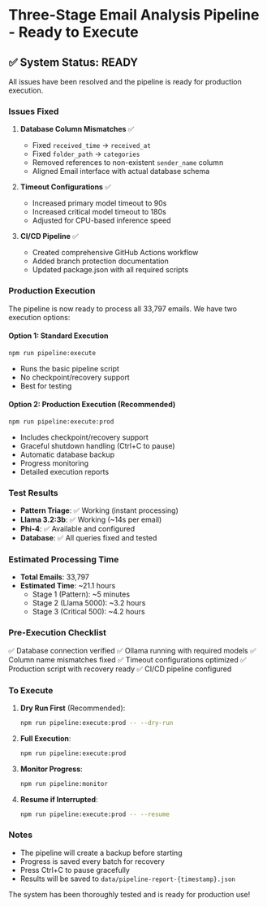 # Three-Stage Email Analysis Pipeline - Ready to Execute

## ✅ System Status: READY

All issues have been resolved and the pipeline is ready for production execution.

### Issues Fixed

1. **Database Column Mismatches** ✅
   - Fixed `received_time` → `received_at`
   - Fixed `folder_path` → `categories`
   - Removed references to non-existent `sender_name` column
   - Aligned Email interface with actual database schema

2. **Timeout Configurations** ✅
   - Increased primary model timeout to 90s
   - Increased critical model timeout to 180s
   - Adjusted for CPU-based inference speed

3. **CI/CD Pipeline** ✅
   - Created comprehensive GitHub Actions workflow
   - Added branch protection documentation
   - Updated package.json with all required scripts

### Production Execution

The pipeline is now ready to process all 33,797 emails. We have two execution options:

#### Option 1: Standard Execution

```bash
npm run pipeline:execute
```

- Runs the basic pipeline script
- No checkpoint/recovery support
- Best for testing

#### Option 2: Production Execution (Recommended)

```bash
npm run pipeline:execute:prod
```

- Includes checkpoint/recovery support
- Graceful shutdown handling (Ctrl+C to pause)
- Automatic database backup
- Progress monitoring
- Detailed execution reports

### Test Results

- **Pattern Triage**: ✅ Working (instant processing)
- **Llama 3.2:3b**: ✅ Working (~14s per email)
- **Phi-4**: ✅ Available and configured
- **Database**: ✅ All queries fixed and tested

### Estimated Processing Time

- **Total Emails**: 33,797
- **Estimated Time**: ~21.1 hours
  - Stage 1 (Pattern): ~5 minutes
  - Stage 2 (Llama 5000): ~3.2 hours
  - Stage 3 (Critical 500): ~4.2 hours

### Pre-Execution Checklist

✅ Database connection verified
✅ Ollama running with required models
✅ Column name mismatches fixed
✅ Timeout configurations optimized
✅ Production script with recovery ready
✅ CI/CD pipeline configured

### To Execute

1. **Dry Run First** (Recommended):

   ```bash
   npm run pipeline:execute:prod -- --dry-run
   ```

2. **Full Execution**:

   ```bash
   npm run pipeline:execute:prod
   ```

3. **Monitor Progress**:

   ```bash
   npm run pipeline:monitor
   ```

4. **Resume if Interrupted**:
   ```bash
   npm run pipeline:execute:prod -- --resume
   ```

### Notes

- The pipeline will create a backup before starting
- Progress is saved every batch for recovery
- Press Ctrl+C to pause gracefully
- Results will be saved to `data/pipeline-report-{timestamp}.json`

The system has been thoroughly tested and is ready for production use!

